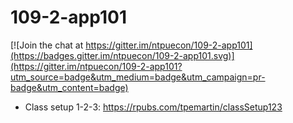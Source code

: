 # 109-2-app101

[![Join the chat at https://gitter.im/ntpuecon/109-2-app101](https://badges.gitter.im/ntpuecon/109-2-app101.svg)](https://gitter.im/ntpuecon/109-2-app101?utm_source=badge&utm_medium=badge&utm_campaign=pr-badge&utm_content=badge)

  * Class setup 1-2-3: <https://rpubs.com/tpemartin/classSetup123>
